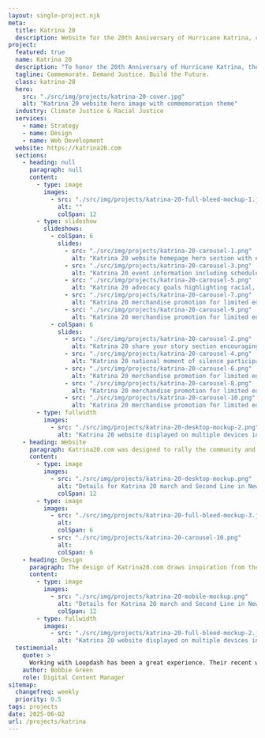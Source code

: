 ```yaml
---
layout: single-project.njk
meta:
  title: Katrina 20
  description: Website for the 20th Anniversary of Hurricane Katrina, commemorating lives lost and demanding justice, built in collaboration with Hip Hop Caucus.
project: 
  featured: true
  name: Katrina 20
  description: "To honor the 20th Anniversary of Hurricane Katrina, the Hip Hop Caucus team needed a fast, beautiful digital presence for their national commemoration event. We designed and developed katrina20.com in under three weeks—crafting a site that drives attendance, lifts up community stories, and amplifies the movement for racial, economic, and climate justice. From RSVP flows to storytelling, the site captures the urgency and heart of this annual remembrance."
  tagline: Commemorate. Demand Justice. Build the Future.
  class: katrina-20
  hero:
    src: "./src/img/projects/katrina-20-cover.jpg"
    alt: "Katrina 20 website hero image with commemoration theme"
  industry: Climate Justice & Racial Justice
  services:
    - name: Strategy
    - name: Design
    - name: Web Development
  website: https://katrina20.com
  sections:
    - heading: null
      paragraph: null
      content:
        - type: image
          images:
            - src: "./src/img/projects/katrina-20-full-bleed-mockup-1.jpg"
              alt: ""
              colSpan: 12
        - type: slideshow
          slideshows:
            - colSpan: 6
              slides:
                - src: "./src/img/projects/katrina-20-carousel-1.png"
                  alt: "Katrina 20 website homepage hero section with event date and location"
                - src: "./src/img/projects/katrina-20-carousel-3.png"
                  alt: "Katrina 20 event information including schedule and venue details"
                - src: "./src/img/projects/katrina-20-carousel-5.png"
                  alt: "Katrina 20 advocacy goals highlighting racial, economic, and climate justice demands"
                - src: "./src/img/projects/katrina-20-carousel-7.png"
                  alt: "Katrina 20 merchandise promotion for limited edition jersey"
                - src: "./src/img/projects/katrina-20-carousel-9.png"
                  alt: "Katrina 20 merchandise promotion for limited edition jersey"
            - colSpan: 6
              slides:
                - src: "./src/img/projects/katrina-20-carousel-2.png"
                  alt: "Katrina 20 share your story section encouraging community submissions"
                - src: "./src/img/projects/katrina-20-carousel-4.png"
                  alt: "Katrina 20 national moment of silence participation details"
                - src: "./src/img/projects/katrina-20-carousel-6.png"
                  alt: "Katrina 20 merchandise promotion for limited edition jersey"
                - src: "./src/img/projects/katrina-20-carousel-8.png"
                  alt: "Katrina 20 merchandise promotion for limited edition jersey"
                - src: "./src/img/projects/katrina-20-carousel-10.png"
                  alt: "Katrina 20 merchandise promotion for limited edition jersey"
        - type: fullwidth
          images: 
            - src: "./src/img/projects/katrina-20-desktop-mockup-2.png"
              alt: "Katrina 20 website displayed on multiple devices including laptop, tablet, and phone"
    - heading: Website
      paragraph: Katrina20.com was designed to rally the community and invite participation—both on the ground in New Orleans and across the nation. The site combines bold visuals, clear calls-to-action, and streamlined mobile-first design to ensure accessibility and impact. It serves as both a digital home for the commemoration and a living space for advocacy and storytelling around justice for the Gulf.
      content:
        - type: image
          images:
            - src: "./src/img/projects/katrina-20-desktop-mockup.png"
              alt: "Details for Katrina 20 march and Second Line in New Orleans"
              colSpan: 12
        - type: image
          images: 
            - src: "./src/img/projects/katrina-20-full-bleed-mockup-3.jpg"
              alt: 
              colSpan: 6
            - src: "./src/img/projects/katrina-20-carousel-10.png"
              alt:
              colSpan: 6
    - heading: Design
      paragraph: The design of Katrina20.com draws inspiration from the resilience and cultural identity of New Orleans. We worked closely with the Hip Hop Caucus team to craft a visual language that honors the gravity of the anniversary while celebrating the community’s strength. The color palette evokes both remembrance and hope, while bold typography and dynamic layouts guide users through the story. Every design decision—from the prominence of the RSVP button to the flow of event details—was intentional, ensuring that the site feels both urgent and welcoming across devices.
      content:
        - type: image
          images:
            - src: "./src/img/projects/katrina-20-mobile-mockup.png"
              alt: "Details for Katrina 20 march and Second Line in New Orleans"
              colSpan: 12
        - type: fullwidth
          images: 
            - src: "./src/img/projects/katrina-20-full-bleed-mockup-2.jpg"
              alt: "Katrina 20 website displayed on multiple devices including laptop, tablet, and phone"
  testimonial:
    quote: >
      Working with Loopdash has been a great experience. Their recent work on our campaign was timely, creative, and highly professional. We appreciated their support throughout the process and look forward to partnering with them again on future projects.
    author: Bobbie Green
    role: Digital Content Manager
sitemap:
  changefreq: weekly
  priority: 0.5
tags: projects
date: 2025-06-02
url: /projects/katrina
---
```

